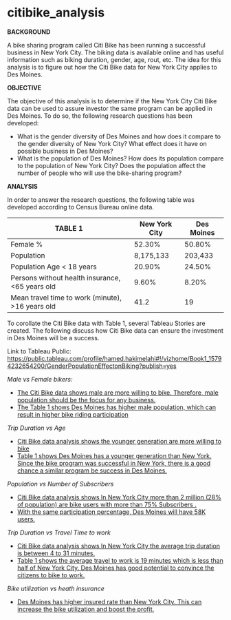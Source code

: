 # citibike_analysis

**BACKGROUND**

A bike sharing program called Citi Bike has been running a successful business in New York City. The biking data is available online and has useful information such as biking duration, gender, age, rout, etc. The idea for this analysis is to figure out  how the Citi Bike data for New York City applies to Des Moines. 

**OBJECTIVE**

The objective of this analysis is to determine if the New York City Citi Bike data can be used to assure investor the same program can be applied in Des Moines. To do so, the following research questions has been developed: 

- What is the gender diversity of Des Moines and how does it compare to the gender diversity of New York City? What effect does it have on possible business in Des Moines? 
-  What is the population of Des Moines? How does its population compare to the population of New York City? Does the population affect the number of people who will use the bike-sharing program? 

**ANALYSIS**

In order to answer the research questions, the following table was developed according to Census Bureau online data. 

| TABLE 1                                           | New York City | Des Moines |
| ------------------------------------------------- | ------------- | ---------- |
| Female %                                          | 52.30%        | 50.80%     |
| Population                                        | 8,175,133     | 203,433    |
| Population Age  < 18 years                        | 20.90%        | 24.50%     |
| Persons without health insurance, <65  years old  | 9.60%         | 8.20%      |
| Mean travel  time to work (minute), >16 years old | 41.2          | 19         |

To corollate the Citi Bike data with Table 1, several Tableau Stories are created. The following discuss how Citi Bike data can ensure the investment in Des Moines will be a success. 

Link to Tableau Public: https://public.tableau.com/profile/hamed.hakimelahi#!/vizhome/Book1_15794232654200/GenderPopulationEffectonBiking?publish=yes 

*Male vs Female bikers:*

- <u>The Citi Bike data shows male are more willing to bike. Therefore, male population should be the focus for any business.</u> 
- <u>The Table 1 shows Des Moines has higher male population, which can result in higher bike riding participation</u>

*Trip Duration vs Age*

- <u>Citi Bike data analysis shows the younger generation are more willing to bike</u>
- <u>Table 1 shows Des Moines has a younger generation than New York. Since the bike program was successful in New York, there is a good chance a similar program be success in Des Moines.</u> 

*Population vs Number of Subscribers* 

- <u>Citi Bike data analysis shows In New York City more than 2 million (28% of population) are bike users with more than 75% Subscribers .</u>  
- <u>With the same participation percentage, Des Moines will have 58K users.</u> 

*Trip Duration vs Travel Time to work*  

- <u>Citi Bike data analysis shows In New York City the average trip duration is between 4 to 31 minutes.</u>
- <u>Table 1 shows the average travel to work is 19 minutes which is less than half of New York City. Des Moines has  good potential to convince the citizens to bike to work.</u> 

*Bike utilization vs heath insurance*  

- <u>Des Moines has higher insured rate than New York City. This can increase the bike utilization and boost the profit.</u>